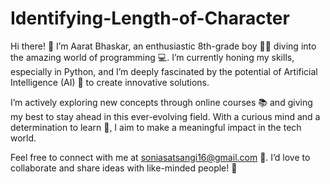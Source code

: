 # Identifying-Length-of-Character
Hi there! 👋 I’m Aarat Bhaskar, an enthusiastic 8th-grade boy 🧑‍💻 diving into the amazing world of programming 💻. I’m currently honing my skills, especially in Python, and I’m deeply fascinated by the potential of Artificial Intelligence (AI) 🤖 to create innovative solutions.

I’m actively exploring new concepts through online courses 📚 and giving my best to stay ahead in this ever-evolving field. With a curious mind and a determination to learn 🌟, I aim to make a meaningful impact in the tech world.

Feel free to connect with me at soniasatsangi16@gmail.com 📩. I’d love to collaborate and share ideas with like-minded people! 🚀
